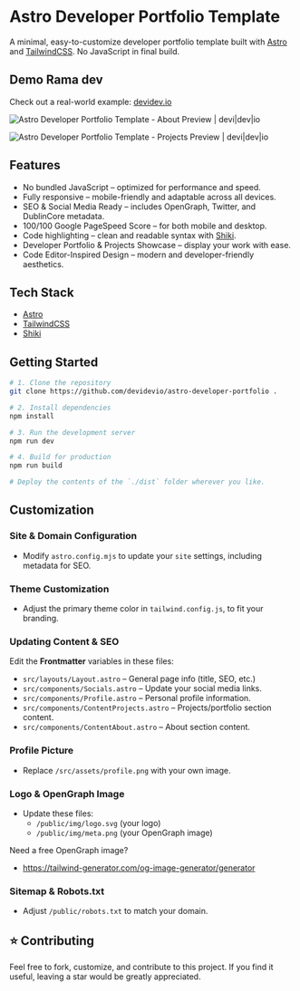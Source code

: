 # Astro Developer Portfolio Template
A minimal, easy-to-customize developer portfolio template built with [Astro](https://astro.build/) and [TailwindCSS](https://tailwindcss.com/). No JavaScript in final build.

## Demo Rama dev
Check out a real-world example: [devidev.io](https://devidev.io)

![Astro Developer Portfolio Template - About Preview | devi|dev|io](assets/preview-about.png)

![Astro Developer Portfolio Template - Projects Preview | devi|dev|io](assets/preview-projects.png)

## Features
- No bundled JavaScript – optimized for performance and speed.
- Fully responsive – mobile-friendly and adaptable across all devices.
- SEO & Social Media Ready – includes OpenGraph, Twitter, and DublinCore metadata.
- 100/100 Google PageSpeed Score – for both mobile and desktop.
- Code highlighting – clean and readable syntax with [Shiki](https://github.com/shikijs/shiki).
- Developer Portfolio & Projects Showcase – display your work with ease.
- Code Editor-Inspired Design – modern and developer-friendly aesthetics.

## Tech Stack
- [Astro](https://astro.build/)
- [TailwindCSS](https://tailwindcss.com/)
- [Shiki](https://github.com/shikijs/shiki)

## Getting Started

```sh
# 1. Clone the repository
git clone https://github.com/devidevio/astro-developer-portfolio .

# 2. Install dependencies
npm install

# 3. Run the development server
npm run dev

# 4. Build for production
npm run build

# Deploy the contents of the `./dist` folder wherever you like.
```

## Customization
### Site & Domain Configuration
- Modify `astro.config.mjs` to update your `site` settings, including metadata for SEO.

### Theme Customization
- Adjust the primary theme color in `tailwind.config.js`, to fit your branding.

### Updating Content & SEO
Edit the **Frontmatter** variables in these files:
- `src/layouts/Layout.astro` – General page info (title, SEO, etc.)
- `src/components/Socials.astro` – Update your social media links.
- `src/components/Profile.astro` – Personal profile information.
- `src/components/ContentProjects.astro` – Projects/portfolio section content.
- `src/components/ContentAbout.astro` – About section content.

### Profile Picture
- Replace `/src/assets/profile.png` with your own image.

### Logo & OpenGraph Image
- Update these files:
  - `/public/img/logo.svg` (your logo)
  - `/public/img/meta.png` (your OpenGraph image)

Need a free OpenGraph image?
- https://tailwind-generator.com/og-image-generator/generator

### Sitemap & Robots.txt
- Adjust `/public/robots.txt` to match your domain.

## ⭐ Contributing
Feel free to fork, customize, and contribute to this project. If you find it useful, leaving a star would be greatly appreciated.
